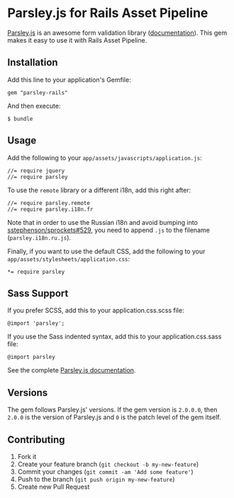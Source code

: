 # Parsley.js for Rails Asset Pipeline

[Parsley.js](https://github.com/guillaumepotier/Parsley.js) is an awesome form validation library ([documentation](http://parsleyjs.org/doc/index.html)).
This gem makes it easy to use it with Rails Asset Pipeline.

## Installation

Add this line to your application's Gemfile:

    gem "parsley-rails"

And then execute:

    $ bundle

## Usage

Add the following to your `app/assets/javascripts/application.js`:

    //= require jquery
    //= require parsley

To use the `remote` library or a different i18n, add this right after:

    //= require parsley.remote
    //= require parsley.i18n.fr

Note that in order to use the Russian i18n and avoid bumping into [sstephenson/sprockets#529](https://github.com/sstephenson/sprockets/issues/529), you need to append `.js` to the filename (`parsley.i18n.ru.js`).

Finally, if you want to use the default CSS, add the following to your
`app/assets/stylesheets/application.css`:

    *= require parsley

## Sass Support

If you prefer SCSS, add this to your application.css.scss file:

    @import 'parsley';

If you use the Sass indented syntax, add this to your application.css.sass file:

    @import parsley

See the complete [Parsley.js documentation](http://parsleyjs.org/doc/index.html).

## Versions

The gem follows Parsley.js' versions. If the gem version is `2.0.0.0`, then `2.0.0` is the version of Parsley.js and `0`
is the patch level of the gem itself.

## Contributing

1. Fork it
2. Create your feature branch (`git checkout -b my-new-feature`)
3. Commit your changes (`git commit -am 'Add some feature'`)
4. Push to the branch (`git push origin my-new-feature`)
5. Create new Pull Request
